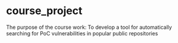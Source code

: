 # course_project
The purpose of the course work: To develop a tool for automatically searching for PoC vulnerabilities in popular public repositories
